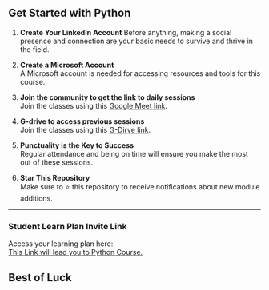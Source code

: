 ## Get Started with Python

1. **Create Your LinkedIn Account**
   Before anything, making a social presence and connection are your basic needs to survive and thrive in the field.
   
2. **Create a Microsoft Account**  
   A Microsoft account is needed for accessing resources and tools for this course.

3. **Join the community to get the link to daily sessions**  
   Join the classes using this [Google Meet link](#).

4. **G-drive to access previous sessions**  
   Join the classes using this [G-Dirve link](#).

4. **Punctuality is the Key to Success**  
   Regular attendance and being on time will ensure you make the most out of these sessions.

5. **Star This Repository**  
   Make sure to ⭐️ this repository to receive notifications about new module additions.

---



### **Student Learn Plan Invite Link**
Access your learning plan here:  
[This Link will lead you to Python Course.](https://learn.microsoft.com/en-us/plans/kk44h5r34wgk33?tab=tab-created&learnerGroupId=c5b208d7-8519-418b-9fdb-49752f5e4503&wt.mc_id=studentamb_391519)




## Best of Luck 
